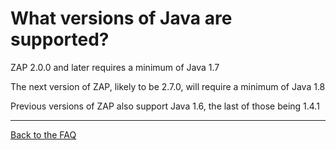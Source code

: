 # What versions of Java are supported?

ZAP 2.0.0 and later requires a minimum of Java 1.7

The next version of ZAP, likely to be 2.7.0, will require a minimum of Java 1.8

Previous versions of ZAP also support Java 1.6, the last of those being 1.4.1


---

[Back to the FAQ](FAQtoplevel)